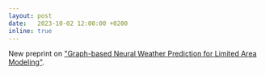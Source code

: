 ```yaml
---
layout: post
date:   2023-10-02 12:00:00 +0200
inline: true
---
```

New preprint on ["Graph-based Neural Weather Prediction for Limited Area Modeling"](https://arxiv.org/abs/2309.17370).
